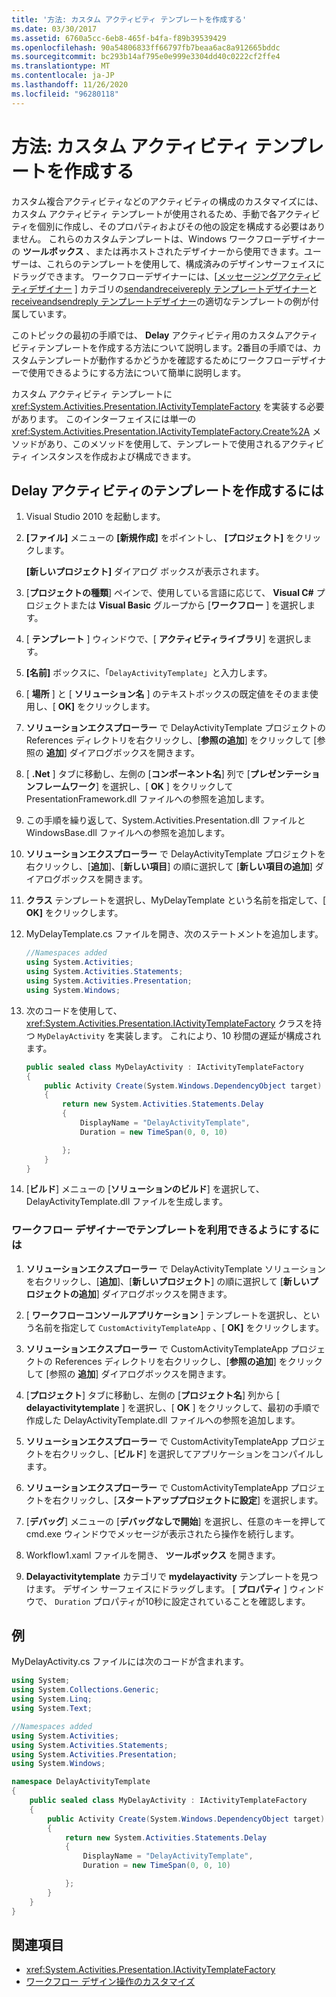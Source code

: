 ```yaml
---
title: '方法: カスタム アクティビティ テンプレートを作成する'
ms.date: 03/30/2017
ms.assetid: 6760a5cc-6eb8-465f-b4fa-f89b39539429
ms.openlocfilehash: 90a54806833ff66797fb7beaa6ac8a912665bddc
ms.sourcegitcommit: bc293b14af795e0e999e3304dd40c0222cf2ffe4
ms.translationtype: MT
ms.contentlocale: ja-JP
ms.lasthandoff: 11/26/2020
ms.locfileid: "96280118"
---
```

# <a name="how-to-create-a-custom-activity-template"></a>方法: カスタム アクティビティ テンプレートを作成する

カスタム複合アクティビティなどのアクティビティの構成のカスタマイズには、カスタム アクティビティ テンプレートが使用されるため、手動で各アクティビティを個別に作成し、そのプロパティおよびその他の設定を構成する必要はありません。 これらのカスタムテンプレートは、Windows ワークフローデザイナーの **ツールボックス** 、または再ホストされたデザイナーから使用できます。ユーザーは、これらのテンプレートを使用して、構成済みのデザインサーフェイスにドラッグできます。 ワークフローデザイナーには、[[メッセージングアクティビティデザイナー](/visualstudio/workflow-designer/messaging-activity-designers) ] カテゴリの[sendandreceivereply テンプレートデザイナー](/visualstudio/workflow-designer/sendandreceivereply-template-designer)と[receiveandsendreply テンプレートデザイナー](/visualstudio/workflow-designer/receiveandsendreply-template-designer)の適切なテンプレートの例が付属しています。

 このトピックの最初の手順では、 **Delay** アクティビティ用のカスタムアクティビティテンプレートを作成する方法について説明します。2番目の手順では、カスタムテンプレートが動作するかどうかを確認するためにワークフローデザイナーで使用できるようにする方法について簡単に説明します。

 カスタム アクティビティ テンプレートに <xref:System.Activities.Presentation.IActivityTemplateFactory> を実装する必要があります。 このインターフェイスには単一の <xref:System.Activities.Presentation.IActivityTemplateFactory.Create%2A> メソッドがあり、このメソッドを使用して、テンプレートで使用されるアクティビティ インスタンスを作成および構成できます。

## <a name="to-create-a-template-for-the-delay-activity"></a>Delay アクティビティのテンプレートを作成するには

1. Visual Studio 2010 を起動します。

2. **[ファイル]** メニューの **[新規作成]** をポイントし、 **[プロジェクト]** をクリックします。

     **[新しいプロジェクト]** ダイアログ ボックスが表示されます。

3. [**プロジェクトの種類**] ペインで、使用している言語に応じて、 **Visual C#** プロジェクトまたは **Visual Basic** グループから [**ワークフロー** ] を選択します。

4. [ **テンプレート** ] ウィンドウで、[ **アクティビティライブラリ**] を選択します。

5. **[名前]** ボックスに、「`DelayActivityTemplate`」と入力します。

6. [ **場所** ] と [ **ソリューション名** ] のテキストボックスの既定値をそのまま使用し、[ **OK]** をクリックします。

7. **ソリューションエクスプローラー** で DelayActivityTemplate プロジェクトの References ディレクトリを右クリックし、[**参照の追加**] をクリックして [参照の **追加**] ダイアログボックスを開きます。

8. [ **.Net** ] タブに移動し、左側の [**コンポーネント名**] 列で [**プレゼンテーションフレームワーク**] を選択し、[ **OK** ] をクリックして PresentationFramework.dll ファイルへの参照を追加します。

9. この手順を繰り返して、System.Activities.Presentation.dll ファイルと WindowsBase.dll ファイルへの参照を追加します。

10. **ソリューションエクスプローラー** で DelayActivityTemplate プロジェクトを右クリックし、[**追加**]、[**新しい項目**] の順に選択して [**新しい項目の追加**] ダイアログボックスを開きます。

11. **クラス** テンプレートを選択し、MyDelayTemplate という名前を指定して、[ **OK]** をクリックします。

12. MyDelayTemplate.cs ファイルを開き、次のステートメントを追加します。

    ```csharp
    //Namespaces added
    using System.Activities;
    using System.Activities.Statements;
    using System.Activities.Presentation;
    using System.Windows;
    ```

13. 次のコードを使用して、<xref:System.Activities.Presentation.IActivityTemplateFactory> クラスを持つ `MyDelayActivity` を実装します。 これにより、10 秒間の遅延が構成されます。

    ```csharp
    public sealed class MyDelayActivity : IActivityTemplateFactory
    {
        public Activity Create(System.Windows.DependencyObject target)
        {
            return new System.Activities.Statements.Delay
            {
                DisplayName = "DelayActivityTemplate",
                Duration = new TimeSpan(0, 0, 10)

            };
        }
    }
    ```

14. [**ビルド**] メニューの [**ソリューションのビルド**] を選択して、DelayActivityTemplate.dll ファイルを生成します。

### <a name="to-make-the-template-available-in-a-workflow-designer"></a>ワークフロー デザイナーでテンプレートを利用できるようにするには

1. **ソリューションエクスプローラー** で DelayActivityTemplate ソリューションを右クリックし、[**追加**]、[**新しいプロジェクト**] の順に選択して [**新しいプロジェクトの追加**] ダイアログボックスを開きます。

2. [ **ワークフローコンソールアプリケーション** ] テンプレートを選択し、という名前を指定して `CustomActivityTemplateApp` 、[ **OK]** をクリックします。

3. **ソリューションエクスプローラー** で CustomActivityTemplateApp プロジェクトの References ディレクトリを右クリックし、[**参照の追加**] をクリックして [参照の **追加**] ダイアログボックスを開きます。

4. [**プロジェクト**] タブに移動し、左側の [**プロジェクト名**] 列から [ **delayactivitytemplate** ] を選択し、[ **OK** ] をクリックして、最初の手順で作成した DelayActivityTemplate.dll ファイルへの参照を追加します。

5. **ソリューションエクスプローラー** で CustomActivityTemplateApp プロジェクトを右クリックし、[**ビルド**] を選択してアプリケーションをコンパイルします。

6. **ソリューションエクスプローラー** で CustomActivityTemplateApp プロジェクトを右クリックし、[**スタートアッププロジェクトに設定**] を選択します。

7. [**デバッグ**] メニューの [**デバッグなしで開始**] を選択し、任意のキーを押して cmd.exe ウィンドウでメッセージが表示されたら操作を続行します。

8. Workflow1.xaml ファイルを開き、 **ツールボックス** を開きます。

9. **Delayactivitytemplate** カテゴリで **mydelayactivity** テンプレートを見つけます。 デザイン サーフェイスにドラッグします。 [ **プロパティ** ] ウィンドウで、 `Duration` プロパティが10秒に設定されていることを確認します。

## <a name="example"></a>例

 MyDelayActivity.cs ファイルには次のコードが含まれます。

```csharp
using System;
using System.Collections.Generic;
using System.Linq;
using System.Text;

//Namespaces added
using System.Activities;
using System.Activities.Statements;
using System.Activities.Presentation;
using System.Windows;

namespace DelayActivityTemplate
{
    public sealed class MyDelayActivity : IActivityTemplateFactory
    {
        public Activity Create(System.Windows.DependencyObject target)
        {
            return new System.Activities.Statements.Delay
            {
                DisplayName = "DelayActivityTemplate",
                Duration = new TimeSpan(0, 0, 10)

            };
        }
    }
}
```

## <a name="see-also"></a>関連項目

- <xref:System.Activities.Presentation.IActivityTemplateFactory>
- [ワークフロー デザイン操作のカスタマイズ](customizing-the-workflow-design-experience.md)
